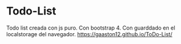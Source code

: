 # Todo-List
Todo list creada con js puro. 
Con bootstrap 4.
Con guarddado en el localstorage del navegador.
https://gaaston12.github.io/ToDo-List/
